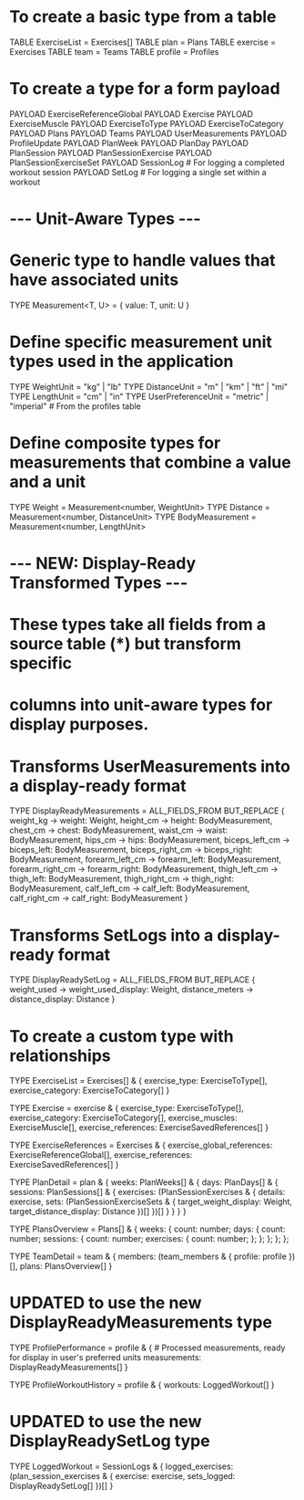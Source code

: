# To create a basic type from a table
TABLE ExerciseList = Exercises[]
TABLE plan = Plans
TABLE exercise = Exercises
TABLE team = Teams
TABLE profile = Profiles

# To create a type for a form payload
PAYLOAD ExerciseReferenceGlobal
PAYLOAD Exercise
PAYLOAD ExerciseMuscle
PAYLOAD ExerciseToType
PAYLOAD ExerciseToCategory
PAYLOAD Plans
PAYLOAD Teams
PAYLOAD UserMeasurements
PAYLOAD ProfileUpdate
PAYLOAD PlanWeek
PAYLOAD PlanDay
PAYLOAD PlanSession
PAYLOAD PlanSessionExercise
PAYLOAD PlanSessionExerciseSet
PAYLOAD SessionLog # For logging a completed workout session
PAYLOAD SetLog # For logging a single set within a workout

# --- Unit-Aware Types ---
# Generic type to handle values that have associated units
TYPE Measurement<T, U> = {
    value: T,
    unit: U
}

# Define specific measurement unit types used in the application
TYPE WeightUnit = "kg" | "lb"
TYPE DistanceUnit = "m" | "km" | "ft" | "mi"
TYPE LengthUnit = "cm" | "in"
TYPE UserPreferenceUnit = "metric" | "imperial" # From the profiles table

# Define composite types for measurements that combine a value and a unit
TYPE Weight = Measurement<number, WeightUnit>
TYPE Distance = Measurement<number, DistanceUnit>
TYPE BodyMeasurement = Measurement<number, LengthUnit>


# --- NEW: Display-Ready Transformed Types ---
# These types take all fields from a source table (*) but transform specific
# columns into unit-aware types for display purposes.

# Transforms UserMeasurements into a display-ready format
TYPE DisplayReadyMeasurements = ALL_FIELDS_FROM<UserMeasurements> BUT_REPLACE {
    weight_kg -> weight: Weight,
    height_cm -> height: BodyMeasurement,
    chest_cm -> chest: BodyMeasurement,
    waist_cm -> waist: BodyMeasurement,
    hips_cm -> hips: BodyMeasurement,
    biceps_left_cm -> biceps_left: BodyMeasurement,
    biceps_right_cm -> biceps_right: BodyMeasurement,
    forearm_left_cm -> forearm_left: BodyMeasurement,
    forearm_right_cm -> forearm_right: BodyMeasurement,
    thigh_left_cm -> thigh_left: BodyMeasurement,
    thigh_right_cm -> thigh_right: BodyMeasurement,
    calf_left_cm -> calf_left: BodyMeasurement,
    calf_right_cm -> calf_right: BodyMeasurement
}

# Transforms SetLogs into a display-ready format
TYPE DisplayReadySetLog = ALL_FIELDS_FROM<SetLogs> BUT_REPLACE {
    weight_used -> weight_used_display: Weight,
    distance_meters -> distance_display: Distance
}


# To create a custom type with relationships
TYPE ExerciseList = Exercises[] & {
    exercise_type: ExerciseToType[],
    exercise_category: ExerciseToCategory[]
}

TYPE Exercise = exercise & {
    exercise_type: ExerciseToType[],
    exercise_category: ExerciseToCategory[],
    exercise_muscles: ExerciseMuscle[],
    exercise_references: ExerciseSavedReferences[]
}

TYPE ExerciseReferences = Exercises & { 
    exercise_global_references: ExerciseReferenceGlobal[],
    exercise_references: ExerciseSavedReferences[]
}

TYPE PlanDetail = plan & {
    weeks: PlanWeeks[] & {
        days: PlanDays[] & {
            sessions: PlanSessions[] & {
                exercises: (PlanSessionExercises & {
                    details: exercise,
                    sets: (PlanSessionExerciseSets & {
                        target_weight_display: Weight,
                        target_distance_display: Distance
                    })[]
                })[]
            }
        }
    }
}

TYPE PlansOverview = Plans[] & {
  weeks: {
    count: number;
    days: {
      count: number;
      sessions: {
        count: number;
        exercises: {
          count: number;
        };
      };
    };
  };
};

TYPE TeamDetail = team & {
    members: (team_members & {
        profile: profile
    })[],
    plans: PlansOverview[]
}

# UPDATED to use the new DisplayReadyMeasurements type
TYPE ProfilePerformance = profile & {
    # Processed measurements, ready for display in user's preferred units
    measurements: DisplayReadyMeasurements[]
}

TYPE ProfileWorkoutHistory = profile & {
    workouts: LoggedWorkout[]
}

# UPDATED to use the new DisplayReadySetLog type
TYPE LoggedWorkout = SessionLogs & {
    logged_exercises: (plan_session_exercises & {
        exercise: exercise,
        sets_logged: DisplayReadySetLog[] 
    })[] 
}